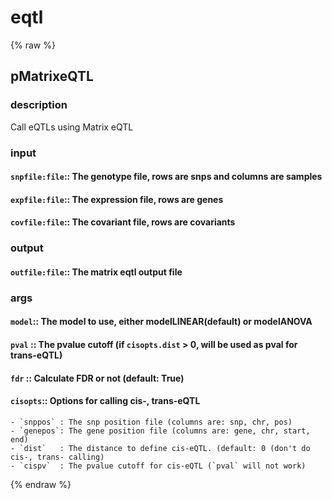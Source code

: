 # eqtl
<!-- toc -->
{% raw %}

## pMatrixeQTL

### description
Call eQTLs using Matrix eQTL

### input
#### `snpfile:file`:: The genotype file, rows are snps and columns are samples  
#### `expfile:file`:: The expression file, rows are genes  
#### `covfile:file`:: The covariant file, rows are covariants  

### output
#### `outfile:file`:: The matrix eqtl output file  

### args
#### `model`:: The model to use, either modelLINEAR(default) or modelANOVA  
#### `pval` :: The pvalue cutoff (if `cisopts.dist` > 0, will be used as pval for trans-eQTL)  
#### `fdr`  :: Calculate FDR or not (default: True)  
#### `cisopts`:: Options for calling cis-, trans-eQTL  
	- `snppos` : The snp position file (columns are: snp, chr, pos)
	- `genepos`: The gene position file (columns are: gene, chr, start, end)
	- `dist`   : The distance to define cis-eQTL. (default: 0 (don't do cis-, trans- calling)
	- `cispv`  : The pvalue cutoff for cis-eQTL (`pval` will not work)
{% endraw %}
